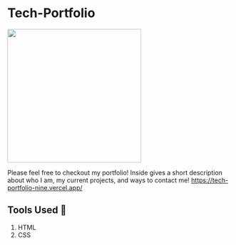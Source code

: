 # Tech-Portfolio
<img width="300" src="https://media2.giphy.com/media/9JrkkDoJuU0FbdbUZU/200w.gif?cid=6c09b952818u751mtc3x7q47t6x9wfduwznervb023xhmx8v&ep=v1_gifs_search&rid=200w.gif&ct=g">

Please feel free to checkout my portfolio! Inside gives a short description about who I am, my current projects, and ways to contact me!
https://tech-portfolio-nine.vercel.app/
## Tools Used 🔧
1. HTML
2. CSS
